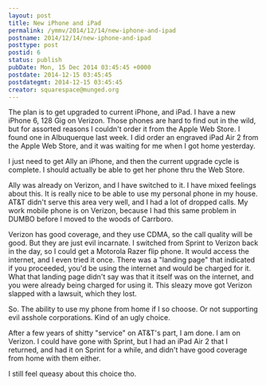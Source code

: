 ```yaml
---
layout: post
title: New iPhone and iPad
permalink: /ymmv/2014/12/14/new-iphone-and-ipad
postname: 2014/12/14/new-iphone-and-ipad
posttype: post
postid: 6
status: publish
pubDate: Mon, 15 Dec 2014 03:45:45 +0000
postdate: 2014-12-15 03:45:45
postdategmt: 2014-12-15 03:45:45
creator: squarespace@munged.org
---
```


The plan is to get upgraded to current iPhone, and iPad. I have a new iPhone 6,
128 Gig on Verizon. Those phones are hard to find out in the wild, but for assorted
reasons I couldn't order it from the Apple Web Store. I found one in Albuquerque
last week. I did order an engraved iPad Air 2 from the Apple Web Store, and it
was waiting for me when I got home yesterday.

I just need to get Ally an iPhone, and then the current upgrade cycle is complete.
I should actually be able to get her phone thru the Web Store.

Ally was already on Verizon, and I have switched to it. I have mixed feelings
about this. It is really nice to be able to use my personal phone in my house.
AT&T didn't serve this area very well, and I had a lot of dropped calls.
My work mobile phone is on Verizon, because I had this same problem in DUMBO
before I moved to the woods of Carrboro.

Verizon has good coverage, and they use CDMA, so the call quality will be good.
But they are just evil incarnate. I switched from Sprint to Verizon back in the
day, so I could get a Motorola Razer flip phone. It would access the internet,
and I even tried it once. There was a "landing page" that indicated if you
proceeded, you'd be using the internet and would be charged for it. What that
landing page didn't say was that it itself was on the internet, and you were
already being charged for using it. This sleazy move got Verizon slapped with
a lawsuit, which they lost.

So. The ability to use my phone from home if I so choose. Or not supporting
evil asshole corporations. Kind of an ugly choice.

After a few years of shitty "service" on AT&T's part, I am done. I am on
Verizon. I could have gone with Sprint, but I had an iPad Air 2 that I returned,
and had it on Sprint for a while, and didn't have good coverage from home with
them either.

I still feel queasy about this choice tho.
